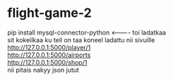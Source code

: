 ﻿# flight-game-2
pip install mysql-connector-python <---- toi ladatkaa<br>
sit kokeilkaa ku teil on taa koneel ladattu nii sivuille<br>
http://127.0.0.1:5000/player/1<br>
http://127.0.0.1:5000/airports<br>
http://127.0.0.1:5000/shop/1<br>
nii pitais nakyy json jutut
